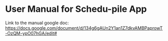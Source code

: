 # User Manual for Schedu-pile App
Link to the manual google doc:
https://docs.google.com/document/d/134g6gAUn2Y1an1Z7dkvAMBPaprowT-OzQM-ypO07hGA/edit#

